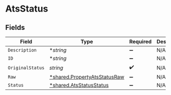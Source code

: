 # AtsStatus


## Fields

| Field                                                                              | Type                                                                               | Required                                                                           | Description                                                                        |
| ---------------------------------------------------------------------------------- | ---------------------------------------------------------------------------------- | ---------------------------------------------------------------------------------- | ---------------------------------------------------------------------------------- |
| `Description`                                                                      | **string*                                                                          | :heavy_minus_sign:                                                                 | N/A                                                                                |
| `ID`                                                                               | **string*                                                                          | :heavy_minus_sign:                                                                 | N/A                                                                                |
| `OriginalStatus`                                                                   | *string*                                                                           | :heavy_check_mark:                                                                 | N/A                                                                                |
| `Raw`                                                                              | [*shared.PropertyAtsStatusRaw](../../../pkg/models/shared/propertyatsstatusraw.md) | :heavy_minus_sign:                                                                 | N/A                                                                                |
| `Status`                                                                           | [*shared.AtsStatusStatus](../../../pkg/models/shared/atsstatusstatus.md)           | :heavy_minus_sign:                                                                 | N/A                                                                                |